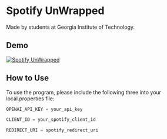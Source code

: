# Spotify UnWrapped
Made by students at Georgia Institute of Technology.


## Demo
[![Spotify UnWrapped](https://img.youtube.com/vi/Fh7P1hxAhg/0.jpg)](https://www.youtube.com/watch?v=_Fh7P1hxAhg)


## How to Use
To use the program, please include the following three into your local.properties file:


```Java
OPENAI_API_KEY = your_api_key

CLIENT_ID = your_spotify_client_id

REDIRECT_URI = spotify_redirect_uri
```


